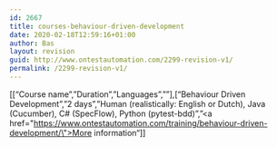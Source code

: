 ```yaml
---
id: 2667
title: courses-behaviour-driven-development
date: 2020-02-18T12:59:16+01:00
author: Bas
layout: revision
guid: http://www.ontestautomation.com/2299-revision-v1/
permalink: /2299-revision-v1/
---
```

[[&#8220;Course name&#8221;,&#8221;Duration&#8221;,&#8221;Languages&#8221;,&#8221;&#8221;],[&#8220;Behaviour Driven Development&#8221;,&#8221;2 days&#8221;,&#8221;Human (realistically: English or Dutch), Java (Cucumber), C# (SpecFlow), Python (pytest-bdd)&#8221;,&#8221;<a href=\"https://www.ontestautomation.com/training/behaviour-driven-development/\">More information</a>&#8220;]]